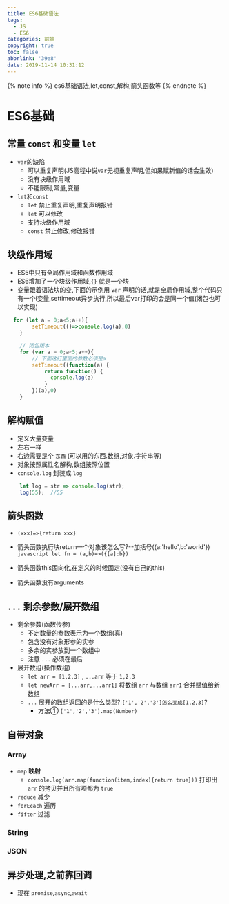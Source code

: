 ```yaml
---
title: ES6基础语法
tags:
  - JS
  - ES6
categories: 前端
copyright: true
toc: false
abbrlink: '39e8'
date: 2019-11-14 10:31:12
---
```



{% note info %} es6基础语法,let,const,解构,箭头函数等 {% endnote %}

<!-- more -->

# ES6基础

## 常量 `const` 和变量 `let`

- `var`的缺陷
  - 可以重复声明(JS高程中说`var`无视重复声明,但如果赋新值的话会生效)
  - 没有块级作用域
  - 不能限制,常量,变量
- `let`和`const`
  - `let` 禁止重复声明,重复声明报错
  - `let` 可以修改
  - 支持块级作用域
  - `const` 禁止修改,修改报错

## 块级作用域

- ES5中只有全局作用域和函数作用域
- ES6增加了一个块级作用域,`{}` 就是一个块
- 变量跟着语法块的变,下面的示例用 `var` 声明的话,就是全局作用域,整个代码只有一个i变量,settimeout异步执行,所以最后var打印的会是同一个值(闭包也可以实现)

```javascript
  for (let a = 0;a<5;a++){
        setTimeout(()=>console.log(a),0)
    }

    // 闭包版本
    for (var a = 0;a<5;a++){
        // 下面这行里面的参数必须是a
        setTimeout((function(a) {
            return function() {
              console.log(a)
            }
        })(a),0)
    }
```

## 解构赋值

- 定义大量变量
- 左右一样
- 右边需要是个 `东西` (可以用的东西.数组,对象.字符串等)
- 对象按照属性名解构,数组按照位置
- `console.log` 封装成 `log`

```javascript
    let log = str => console.log(str);
    log(55);  //55
```

## 箭头函数

- `(xxx)=>{return xxx}`
- 箭头函数执行块return一个对象该怎么写?--加括号({a:'hello',b:'world'})
  `javascript let fn = (a,b)=>({[a]:b})`

- 箭头函数this固向化,在定义的时候固定(没有自己的this)
- 箭头函数没有arguments

## `...` 剩余参数/展开数组

- 剩余参数(函数传参)
  - 不定数量的参数表示为一个数组(真)
  - 包含没有对象形参的实参
  - 多余的实参放到一个数组中
  - 注意 `...` 必须在最后
- 展开数组(操作数组)
  - `let arr = [1,2,3]` , `...arr` 等于 `1,2,3`
  - `let newArr = [...arr,...arr1]`  将数组 `arr` 与数组 `arr1` 合并赋值给新数组
  - `...` 展开的数组返回的是什么类型?  `['1','2','3']怎么变成[1,2,3]`?
    - 方法① `['1','2','3'].map(Number)`

## 自带对象

### Array

- `map`  **映射**
  - `console.log(arr.map(function(item,index){return true}))`  打印出 `arr` 的拷贝并且所有项都为 `true`
- `reduce`  减少
- `forEcach`  遍历
- `fifter`  过滤

### String

### JSON

## 异步处理,之前靠回调

- 现在 `promise`,`async`,`await`

